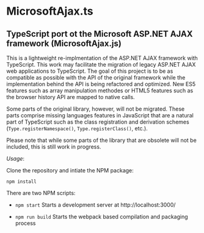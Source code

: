 # MicrosoftAjax.ts

## TypeScript port ot the Microsoft ASP.NET AJAX framework (MicrosoftAjax.js)

This is a lightweight re-implmentation of the ASP.NET AJAX framework with TypeScript.
This work may facilitate the migration of legacy ASP.NET AJAX web applications to TypeScript.
The goal of this project is to be as compatible as possible with the API of the original framework while the implementation behind the API is being refactored and optimized.
New ES5 features such as array manipulation methodes or HTML5 features such as the browser history API are mapped to native calls.

Some parts of the original library, however, will not be migrated.
These parts comprise missing languages features in JavaScript that are a natural part of TypeScript such as the class registration and derivation schemes (```Type.registerNamespace()```, ```Type.registerClass()```, etc.).

Please note that while some parts of the library that are obsolete will not be included, this is still work in progress.

_Usage_:

Clone the repository and intiate the NPM package:

```npm install```

There are two NPM scripts:

- ```npm start``` Starts a development server at http://localhost:3000/

- ```npm run build``` Starts the webpack based compilation and packaging process
